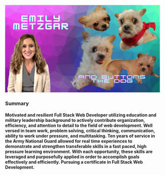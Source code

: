##

![me and buttons the dog](./images/buttons.png)






### Summary
#### Motivated and resilient Full Stack Web Developer utilizing education and military leadership background to actively contribute organization, efficiency, and attention to detail to the field of web development. Well versed in team work, problem solving, critical thinking, communication, ability to work under pressure, and multitasking. Ten years of service in the Army National Guard allowed for real time experiences to demonstrate and strengthen transferable skills in a fast paced, high pressure learning environment. With each opportunity, these skills are leveraged and purposefully applied in order to accomplish goals effectively and efficiently. Pursuing a certificate in Full Stack Web Development.



